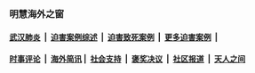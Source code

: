 
### 明慧海外之窗

####  [武汉肺炎](indexes/365.md?t=04181801) &nbsp;|&nbsp;  [迫害案例综述](indexes/328.md?t=04181801) &nbsp;|&nbsp; [迫害致死案例](indexes/277.md?t=04181801)  &nbsp;|&nbsp; [更多迫害案例](indexes/81.md?t=04181801)  &nbsp;|&nbsp; 
####  [时事评论](indexes/19.md?t=04181801) &nbsp;|&nbsp; [海外简讯](indexes/245.md?t=04181801)&nbsp;|&nbsp;  [社会支持](indexes/140.md?t=04181801) &nbsp;|&nbsp; [褒奖决议](indexes/282.md?t=04181801) &nbsp;|&nbsp; [社区报道](indexes/91.md?t=04181801)  &nbsp;|&nbsp; [天人之间](indexes/78.md?t=04181801) 

